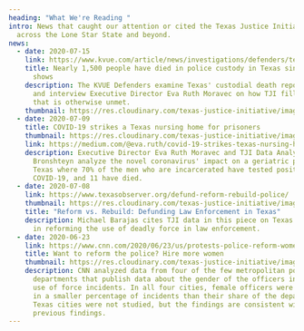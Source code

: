 ```yaml
---
heading: "What We're Reading "
intro: News that caught our attention or cited the Texas Justice Initiative from
  across the Lone Star State and beyond.
news:
  - date: 2020-07-15
    link: https://www.kvue.com/article/news/investigations/defenders/texas-in-custody-deaths-kvue-defenders/269-1b152f0d-eaa9-4698-a1f6-8c48a50e6a2a
    title: Nearly 1,500 people have died in police custody in Texas since 2010, data
      shows
    description: The KVUE Defenders examine Texas' custodial death reporting process
      and interview Executive Director Eva Ruth Moravec on how TJI fills a need
      that is otherwise unmet.
    thumbnail: https://res.cloudinary.com/texas-justice-initiative/image/upload/v1594913648/kvue_ffh87z.png
  - date: 2020-07-09
    title: COVID-19 strikes a Texas nursing home for prisoners
    thumbnail: https://res.cloudinary.com/texas-justice-initiative/image/upload/v1594326415/DuncanUnit_fxea2a.png
    link: https://medium.com/@eva.ruth/covid-19-strikes-texas-nursing-homes-for-prisoners-29bae7b6e1f7
    description: Executive Director Eva Ruth Moravec and TJI Data Analyst Margarita
      Bronshteyn analyze the novel coronavirus' impact on a geriatric prison in
      Texas where 70% of the men who are incarcerated have tested positive for
      COVID-19, and 11 have died.
  - date: 2020-07-08
    link: https://www.texasobserver.org/defund-reform-rebuild-police/
    thumbnail: https://res.cloudinary.com/texas-justice-initiative/image/upload/v1594225690/txob_logo_m0tvmi.svg
    title: "Reform vs. Rebuild: Defunding Law Enforcement in Texas"
    description: Michael Barajas cites TJI data in this piece on Texas' experiences
      in reforming the use of deadly force in law enforcement.
  - date: 2020-06-23
    link: https://www.cnn.com/2020/06/23/us/protests-police-reform-women-policing-invs/index.html
    title: Want to reform the police? Hire more women
    thumbnail: https://res.cloudinary.com/texas-justice-initiative/image/upload/v1593458514/CNNInvestigates_kfbnck.jpg
    description: CNN analyzed data from four of the few metropolitan police
      departments that publish data about the gender of the officers involved in
      use of force incidents. In all four cities, female officers were involved
      in a smaller percentage of incidents than their share of the department.
      Texas cities were not studied, but the findings are consistent with TJI's
      previous findings.
---
```

